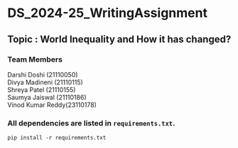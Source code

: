 # DS_2024-25_WritingAssignment  


## Topic : World Inequality and How it has changed?  

### Team Members  

Darshi Doshi (21110050)   
Divya Madineni (21110115)   
Shreya Patel (21110155)  
Saumya Jaiswal (21110186)  
Vinod Kumar Reddy(23110178)  


### All dependencies are listed in `requirements.txt`.
``` pip install -r requirements.txt ```
